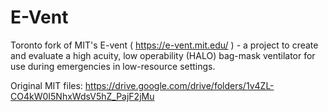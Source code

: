 # E-Vent

Toronto fork of MIT's E-vent ( https://e-vent.mit.edu/ ) - a project to create and evaluate a high acuity, low operability (HALO) bag-mask ventilator for use during emergencies in low-resource settings.  

Original MIT files: https://drive.google.com/drive/folders/1v4ZL-CO4kW0I5NhxWdsV5hZ_PajF2jMu
